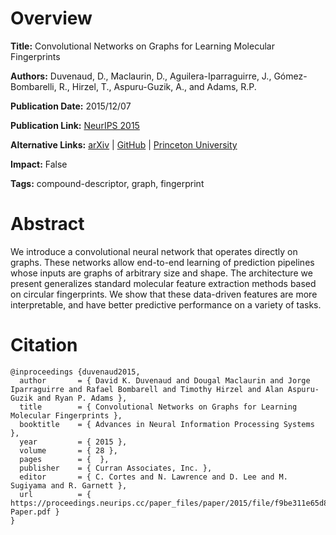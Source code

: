 # Overview
**Title:**
Convolutional Networks on Graphs for Learning Molecular Fingerprints

**Authors:**
Duvenaud, D., Maclaurin, D., Aguilera-Iparraguirre, J., Gómez-Bombarelli, R., Hirzel, T., Aspuru-Guzik, A., and Adams, R.P.

**Publication Date:**
2015/12/07

**Publication Link:**
[NeurIPS 2015](https://papers.nips.cc/paper/2015/hash/f9be311e65d81a9ad8150a60844bb94c-Abstract.html)

**Alternative Links:**
[arXiv](https://arxiv.org/abs/1509.09292) |
[GitHub](https://github.com/HIPS/neural-fingerprint) |
[Princeton University](https://www.cs.princeton.edu/~rpa/pubs/duvenaud2015fingerprints.pdf)

**Impact:**
False

**Tags:**
compound-descriptor, graph, fingerprint


# Abstract
We introduce a convolutional neural network that operates directly on graphs.
These networks allow end-to-end learning of prediction pipelines whose inputs are graphs of arbitrary size and shape.
The architecture we present generalizes standard molecular feature extraction methods based on circular fingerprints.
We show that these data-driven features are more interpretable, and have better predictive performance on a variety of tasks.


# Citation
```
@inproceedings {duvenaud2015,
  author       = { David K. Duvenaud and Dougal Maclaurin and Jorge Iparraguirre and Rafael Bombarell and Timothy Hirzel and Alan Aspuru-Guzik and Ryan P. Adams },
  title        = { Convolutional Networks on Graphs for Learning Molecular Fingerprints },
  booktitle    = { Advances in Neural Information Processing Systems },
  year         = { 2015 },
  volume       = { 28 },
  pages        = {  },
  publisher    = { Curran Associates, Inc. },
  editor       = { C. Cortes and N. Lawrence and D. Lee and M. Sugiyama and R. Garnett },
  url          = { https://proceedings.neurips.cc/paper_files/paper/2015/file/f9be311e65d81a9ad8150a60844bb94c-Paper.pdf }
}
```
